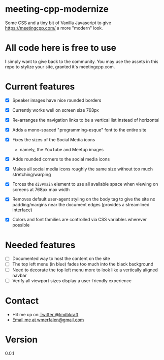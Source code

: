 # meeting-cpp-modernize
Some CSS and a tiny bit of Vanilla Javascript to give https://meetingcpp.com/ a more "modern" look.

# All code here is free to use
I simply want to give back to the community. You may use the assets in this repo to stylize your site, granted it's meetingcpp.com.

# Current features
- [x] Speaker images have nice rounded borders
- [x] Currently works well on screen size 768px
- [x] Re-arranges the navigation links to be a vertical list instead of horizontal
- [x] Adds a mono-spaced "programming-esque" font to the entire site
- [x] Fixes the sizes of the Social Media icons
	- namely, the YouTube and Meetup images
- [x] Adds rounded corners to the social media icons
- [x] Makes all social media icons roughly the same size without too much stretching/warping
- [x] Forces the `div#main` element to use all available space when viewing on screens at 768px max width
- [x] Removes default user-agent styling on the body tag to give the site no padding/margins near the document edges (provides a streamlined interface)
- [x] Colors and font families are controlled via CSS variables wherever possible


# Needed features
- [ ] Documented way to host the content on the site
- [ ] The top left menu (in blue) fades too much into the black background
- [ ] Need to decorate the top left menu more to look like a vertically aligned navbar
- [ ] Verify all viewport sizes display a user-friendly experience

# Contact
- Hit me up on [Twitter @lmdbkraft](https://twitter.com/lmdbkraft)
- [Email me at wmerfalen@gmail.com](mailto:wmerfalen@gmail.com)

# Version
0.0.1

